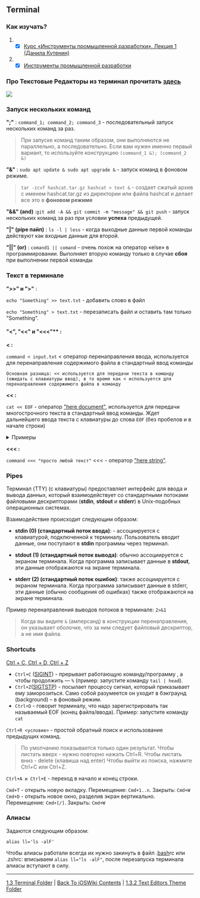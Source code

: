 ## Terminal

### Как изучать?

1. - [x] [Курс «Инструменты промышленной разработки». Лекция 1 (Данила Кутенин)](https://www.youtube.com/watch?v=LGFMbSNEY20&t=3060s&ab_channel=ANDROIDHELPER%5BUNITY3Dandmore%5DANDROIDHELPER%5BUNITY3Dandmore%5D)
2. - [x] [Инструменты промышленной разработки](https://github.com/danlark1/hse_missing_cs_education)

### Про Текстовые Редакторы из терминал прочитать [здесь](https://github.com/danlark1/hse_missing_cs_education/tree/master/text_editors)


![](https://journaldev.nyc3.cdn.digitaloceanspaces.com/2020/01/Top_50_Linux_Commands-1.png)


### Запуск нескольких команд 

**";"** : `command_1; command_2; command_3` - последовательный запуск нескольких команд за раз. 

> При запуске команд таким образом, они выполняются не параллельно, а последовательно. 
> Если вам нужен именно первый вариант, то используйте конструкцию `(command_1 &); (command_2 &)`



**"&"** : `sudo apt update & sudo apt upgrade &` - запуск команд в фоновом режиме.

> `tar -zcvf hashcat.tar.gz hashcat > text &` - cоздает сжатый архив с именем hashcat.tar.gz из директории или файла hashcat и делает все это в **фоновом режиме**

**"&&" (and)** :`git add -A && git commit -m "message" && git push` - запуск нескольких команд за раз при условии **успеха** предыдущей.



**"|" (pipe пайп)** : `ls -l | less` - когда выходные данные первой команды действуют как входные данные для второй.

**"||" (or)** : `comand1 || comand` - очень похож на оператор «else» в программировании. Выполняет вторую команду только в случае **сбоя** при выполнении первой команды


### Текст в терминале

**">>" и ">"** : 

`echo "Something" >> text.txt` - добавить слово в файл

`echo "Something" > text.txt` - перезаписать файл и оставить там только "Something".



#### "<", "<<" и "<<<"** : 

**< :**

`command < input.txt` < оператор перенаправления ввода, используется для перенаправления содержимого файла в стандартный ввод команды

    Основная разница: << используется для передачи текста в команду (ожидать с клавиатуры ввод), в то время как < используется для перенаправления содержимого файла в команду

**<< :**

`cat << EOF` - оператор ["here document"](https://joshuatz.com/posts/2023/shell-heredocs-productive-fun-bash-and-beyond/), используется для передачи многострочного текста в стандартный ввод команды. Ждет дальнейшего ввода текста с клавиатуры до слова `EOF` (без пробелов и в начале строки)

<details><summary>Примеры</summary>
<p>

Расширять какие-либо переменные внутри:

```bash
$ FOO="bar"

$ cat << \EOT > foobar.txt
echo "$FOO"
EOT

Вывод: echo $FOO

$ FOO="bar"

$ cat << EOT > foobar.txt
echo "$FOO"
EOT

Вывод: echo "bar"
```



</p>
</details>

**<<< :**

`command <<< "просто любой текст"` <<< - оператор ["here string"](https://www.baeldung.com/linux/heredoc-herestring#here-string).


### Pipes

Терминал (TTY) (с клавиатуры) предоставляет интерфейс для ввода и вывода данных, который взаимодействует со стандартными потоками файловыми дескрипторами (**stdin**, **stdout** и **stderr**) в Unix-подобных операционных системах. 

Взаимодействие происходит следующим образом:

* **stdin (0) (cтандартный поток ввода)**: - ассоциируется с клавиатурой, подключенной к терминалу. Пользователь вводит данные, они поступают в **stdin** программы через терминал.

* **stdout (1) (стандартный поток вывода)**: обычно ассоциируется с экраном терминала. Когда программа записывает данные в **stdout**, эти данные отображаются на экране терминала.

* **stderr (2) (cтандартный поток ошибок)**: также ассоциируется с экраном терминала. Когда программа записывает данные в stderr, эти данные (обычно сообщения об ошибках) также отображаются на экране терминала.

Пример перенаправления выводов потоков в терминале: `2>&1`

> Когда вы видите `&` (амперсанд) в конструкции перенаправления, он указывает оболочке, что за ним следует файловый дескриптор, а не имя файла.

### Shortcuts

[Ctrl + C, Ctrl + D, Ctrl + Z](https://younglinux.info/bash/ctrl-c)

* `Ctrl+C` ([SIGINT](/2%20ComputerScience/2.0%20Linux/2.0.4%20ConcurrencyAndMultitasking/2.0.4.1%20Process.md)) - прерывает работающую команду/программу , а чтобы продолжить — `%` (пример: запустите команду `tail | head`). 
* `Ctrl+Z`([SIGTSTP](/2%20ComputerScience/2.0%20Linux/2.0.4%20ConcurrencyAndMultitasking/2.0.4.1%20Process.md)) - посылает процессу сигнал, который приказывает ему заморозиться. Само собой разумеется он уходит в бэкграунд (background) – в фоновый режим.
* `Ctrl+D` - говорит терминалу, что надо зарегистрировать так называемый EOF (конец файла/ввода). Пример: запустите команду `cat`


`Ctrl+R <условие>` - простой обратный поиск и использование предыдущих команд.

> По умолчанию показывается только один результат. 
Чтобы листать вверх - нужно повторно нажать Ctrl+R. Чтобы листать вниз - delete (клавиша над enter)
Чтобы выйти из поиска, нажмите Ctrl+C или Ctrl+Z.

`Ctrl+A и Ctrl+E` - переход в начало и конец строки.

`Cmd+T` - открыть новую вкладку. Перемещение: `Cmd+1..n`. Закрыть: `Cmd+W`
`Cmd+D` - открыть новое окно, разделив экран вертикально. Перемещение: `Cmd+[/]`. Закрыть: `Cmd+W`

### Алиасы

Задаются следующим образом: 

`alias ll='ls -alF'`

Чтобы алиасы работали всегда их нужно закинуть в файл .[bash](/1%20Common/1.3%20Terminal/1.3.3%20CLI/1.3.3.1%20Bash.md)rc или .zshrc: вписываем `alias ll="ls -alF"`, после перезапуска терминала алиасы вступают в силу. 

---

[1.3 Terminal Folder](./1.3.0%20Terminal.md) | [Back To iOSWiki Contents](https://github.com/eldaroid/iOSWiki) |  [1.3.2 Text Editors Theme Folder](./1.3.2%20TextEditors/)
